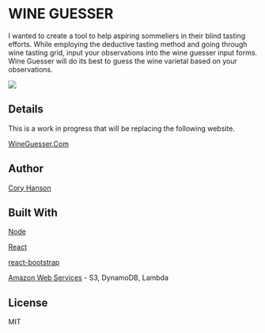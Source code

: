 # WINE GUESSER
I wanted to create a tool to help aspiring sommeliers in their blind tasting efforts. While employing the deductive tasting method and going through wine tasting grid, input your observations into the wine guesser input forms. Wine Guesser will do its best to guess the wine varietal based on your observations.

<img src="./wine-guesser-main.png">

## Details
This is a work in progress that will be replacing the following website.

[WineGuesser.Com](https://wineguesser.com)

## Author
[Cory Hanson](https://coryhanson.us)

## Built With
[Node](https://nodejs.org)

[React](https://reactjs.org)

[react-bootstrap](https://react-bootstrap.netlify.com/)

[Amazon Web Services](https://aws.amazon.com/) - S3, DynamoDB, Lambda

## License
MIT